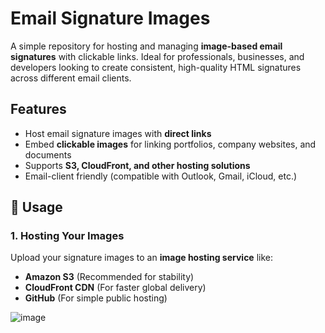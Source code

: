 # Email Signature Images

A simple repository for hosting and managing **image-based email signatures** with clickable links. Ideal for professionals, businesses, and developers looking to create consistent, high-quality HTML signatures across different email clients.

## Features  
- Host email signature images with **direct links**  
- Embed **clickable images** for linking portfolios, company websites, and documents  
- Supports **S3, CloudFront, and other hosting solutions**  
- Email-client friendly (compatible with Outlook, Gmail, iCloud, etc.)  

## 📜 Usage  

### **1. Hosting Your Images**  
Upload your signature images to an **image hosting service** like:  
- **Amazon S3** (Recommended for stability)  
- **CloudFront CDN** (For faster global delivery)  
- **GitHub** (For simple public hosting)  

![image](https://github.com/user-attachments/assets/d7db2855-67ad-41da-86ce-a38c532a246c)
